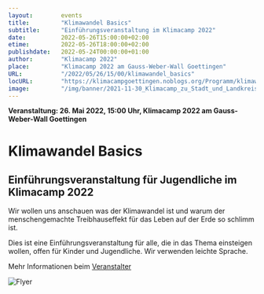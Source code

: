 ```yaml
---
layout:        events
title:         "Klimawandel Basics"
subtitle:      "Einführungsveranstaltung im Klimacamp 2022"
date:          2022-05-26T15:00:00+02:00
etime:         2022-05-26T18:00:00+02:00
publishdate:   2022-05-24T00:00:00+01:00
author:        "Klimacamp 2022"
place:         "Klimacamp 2022 am Gauss-Weber-Wall Goettingen"
URL:           "/2022/05/26/15/00/klimawandel_basics"
locURL:        "https://klimacampgoettingen.noblogs.org/Programm/klimawandel-basics-fuer-jugendliche/"
image:         "/img/banner/2021-11-30_Klimacamp_zu_Stadt_und_Landkreis-banner.jpg"
---
```


**Veranstaltung: 26. Mai 2022, 15:00 Uhr, Klimacamp 2022 am Gauss-Weber-Wall Goettingen**

Klimawandel Basics
===========

Einführungsveranstaltung für Jugendliche im Klimacamp 2022
-----------
Wir wollen uns anschauen was der Klimawandel ist und warum der menschengemachte Treibhauseffekt für das Leben auf der Erde so schlimm ist.

Dies ist eine Einführungsveranstaltung für alle, die in das Thema einsteigen wollen, offen für Kinder und Jugendliche. Wir verwenden leichte Sprache.

Mehr Informationen beim [Veranstalter](https://klimacampgoettingen.noblogs.org/Programm/klimawandel-basics-fuer-jugendliche/)

![Flyer](/img/event/2022-05-20_Klimacamp2022_Programm_Flyer.jpg)
